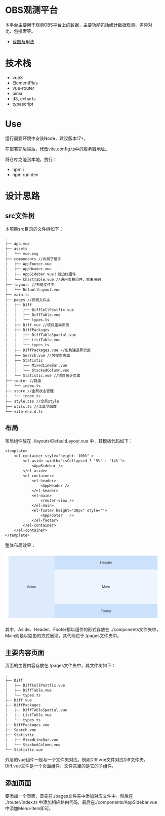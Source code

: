 # OBS观测平台
本平台主要用于观测[OBS平台](https://build.tarsier-infra.com/project)上的数据，主要功能包括统计数据观测、差异对比、包搜索等。

- [截图及用法](https://github.com/ArCyanic/Internship/blob/main/snapshots/OBS%E5%B7%A5%E7%A8%8B%E8%A7%82%E6%B5%8B%E5%B9%B3%E5%8F%B0.md)

# 技术栈
- vue3
- ElementPlus
- vue-router
- pinia
- d3, echarts
- typescript

# Use

运行需要环境中安装Node，建议版本17+。

在部署完后端后，修改vite.config.ts中的服务器地址。

将仓库克隆到本地，执行：

- npm i
- npm run dev

# 设计思路

## src文件树

本项目src目录的文件树如下：

```
.
├── App.vue
├── assets
│   └── vue.svg
├── components //布局子组件
│   ├── AppFooter.vue
│   ├── AppHeader.vue
│   ├── AppSidebar.vue！侧边栏组件
│   └── ChartTable.vue //通用表格组件，暂未用到
├── layouts //布局文件夹
│   └── DefaultLayout.vue
├── main.ts
├── pages //页面文件夹
│   ├── Diff
│   │   ├── DiffCellPostfix.vue
│   │   ├── DiffTable.vue
│   │   └── types.ts
│   ├── Diff.vue //项目差异页面
│   ├── DiffPackages
│   │   ├── DiffTableSpatial.vue
│   │   ├── ListTable.vue
│   │   └── types.ts
│   ├── DiffPackages.vue //包构建差异页面
│   ├── Search.vue //包搜索页面
│   ├── Statistic 
│   │   ├── MixedLineBar.vue
│   │   └── StackedColumn.vue
│   └── Statistic.vue //项目统计页面
├── router //路由
│   └── index.ts
├── store //全局状态管理
│   └── index.ts
├── style.css //全局style
├── utils.ts //工具型函数
└── vite-env.d.ts
```

## 布局

布局组件放在 ./layouts/DefaultLayout.vue 中，其模板代码如下：

```vue
<template>
    <el-container style="height: 100%" >
        <el-aside :width="isCollapsed ? '5%' : '14%'">
            <AppSidebar />
        </el-aside>
        <el-container>
            <el-header>
                <AppHeader />
            </el-header>
            <el-main>
                <router-view />
            </el-main>
            <el-footer height="30px" style="">
                <AppFooter   />
            </el-footer>
        </el-container>
    </el-container>
</template>
```

整体布局效果：

![image-20221011143150830](https://raw.githubusercontent.com/ArCyanic/Gener/master/image-20221011143150830.png)

其中，Aside、Header、Footer都以组件的形式存放在 ./components文件夹中，Main则是以路由的方式展现，其代码位于./pages文件夹中。

## 主要内容页面

页面的主要内容存放在./pages文件夹中，其文件树如下：

```
.
├── Diff
│   ├── DiffCellPostfix.vue
│   ├── DiffTable.vue
│   └── types.ts
├── Diff.vue
├── DiffPackages
│   ├── DiffTableSpatial.vue
│   ├── ListTable.vue
│   └── types.ts
├── DiffPackages.vue
├── Search.vue
├── Statistic
│   ├── MixedLineBar.vue
│   └── StackedColumn.vue
└── Statistic.vue
```

外层的vue组件一般与一个文件夹对应。例如Diff.vue文件对应Diff文件夹，Diff.vue文件是一个页面组件，文件夹里的是它的子组件。

## 添加页面

要添加一个页面，首先在./pages文件夹中添加对应文件中，然后在 ./router/index.ts 中添加相应路由代码，最后在./components/AppSidebar.vue中添加Menu-item即可。

